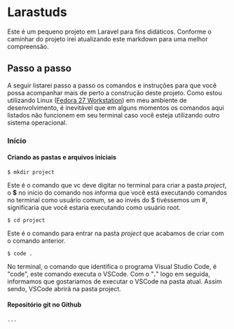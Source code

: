 # Larastuds
Este é um pequeno projeto em Laravel para fins didáticos. 
Conforme o caminhar do projeto irei atualizando este markdown para uma melhor compreensão.


## Passo a passo

A seguir listarei passo a passo os comandos e instruções para que você possa acompanhar mais de perto a construção deste projeto.
Como estou utilizando Linux ([Fedora 27 Workstation](https://getfedora.org/pt_BR/workstation/download/)) em meu ambiente de desenvolvimento, é inevitável que em alguns momentos os comandos aqui listados não funcionem em seu terminal caso você esteja utilizando outro sistema operacional.

### Início

 

#### Criando as pastas e arquivos iniciais

    $ mkdir project
  Este é o comando que vc deve digitar no terminal para criar a pasta *project*, o **$** no inicio do comando nos informa que você está executando comandos no terminal como usuário comum, se ao invés do $ tivéssemos um #, significaria que você estaria executando como usuário root.

    $ cd project
   Este é o comando para entrar na pasta *project* que acabamos de criar com o comando anterior.

    $ code .
   No terminal, o comando que identifica o programa Visual Studio Code, é "code", este comando executa o VSCode. Com o "**.**" logo em seguida, informamos que gostariamos de executar o VSCode na pasta atual. Assim sendo, VSCode abrirá na pasta project.

#### Repositório git no Github
`...`